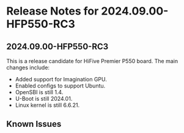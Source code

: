 # Release Notes for 2024.09.00-HFP550-RC3

## 2024.09.00-HFP550-RC3

This is a release candidate for HiFive Premier P550 board. The main changes include:

- Added support for Imagination GPU.
- Enabled configs to support Ubuntu.
- OpenSBI is still 1.4.
- U-Boot is still 2024.01.
- Linux kernel is still 6.6.21.

## Known Issues
